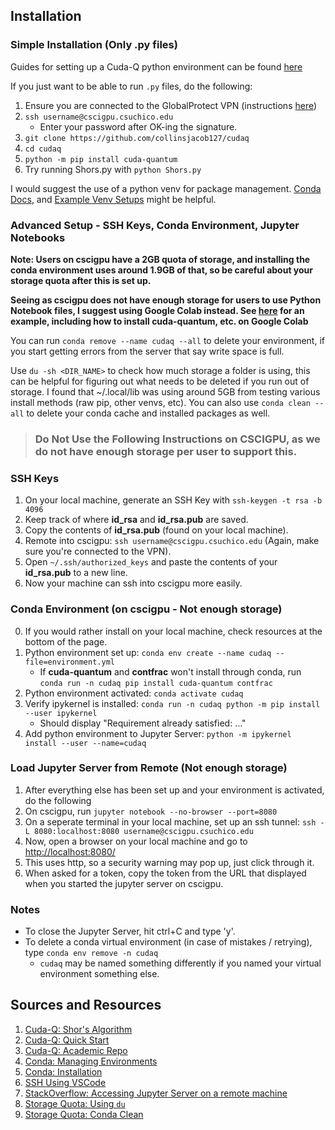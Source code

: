 ## Installation

### Simple Installation (Only .py files)

Guides for setting up a Cuda-Q python environment can be found [here](https://nvidia.github.io/cuda-quantum/latest/using/quick_start.html)

If you just want to be able to run `.py` files, do the following:

1. Ensure you are connected to the GlobalProtect VPN (instructions [here](https://support.csuchico.edu/TDClient/1984/Portal/KB/?CategoryID=15690))
2. `ssh username@cscigpu.csuchico.edu`
    - Enter your password after OK-ing the signature.
3. `git clone https://github.com/collinsjacob127/cudaq`
4. `cd cudaq`
5. `python -m pip install cuda-quantum` 
6. Try running Shors.py with `python Shors.py`

I would suggest the use of a python venv for package management. [Conda Docs](https://conda.io/projects/conda/en/latest/user-guide/tasks/manage-environments.html), and [Example Venv Setups](https://janakiev.com/blog/jupyter-virtual-envs/) might be helpful.


### Advanced Setup - SSH Keys, Conda Environment, Jupyter Notebooks

**Note: Users on cscigpu have a 2GB quota of storage, and installing the conda environment uses around 1.9GB of that, so be careful about your storage quota after this is set up.**

**Seeing as cscigpu does not have enough storage for users to use Python Notebook files, I suggest using Google Colab instead. See [here](https://colab.research.google.com/github/collinsjacob127/cudaq/blob/main/Shors.ipynb#scrollTo=7dd05729) for an example, including how to install cuda-quantum, etc. on Google Colab**

You can run `conda remove --name cudaq --all` to delete your environment, if you start getting errors from the server that say write space is full.

Use `du -sh <DIR_NAME>` to check how much storage a folder is using, this can be helpful for figuring out what needs to be deleted if you run out of storage. I found that ~/.local/lib was using 
around  5GB from testing various install methods (raw pip, other venvs, etc). You can also use `conda clean --all` to delete your conda cache and installed packages as well.

> ### Do Not Use the Following Instructions on CSCIGPU, as we do not have enough storage per user to support this.
### SSH Keys
1. On your local machine, generate an SSH Key with `ssh-keygen -t rsa -b 4096`
2. Keep track of where **id_rsa** and **id_rsa.pub** are saved.
3. Copy the contents of **id_rsa.pub** (found on your local machine).
4. Remote into cscigpu: `ssh username@cscigpu.csuchico.edu` (Again, make sure you're connected to the VPN).
5. Open `~/.ssh/authorized_keys` and paste the contents of your **id_rsa.pub** to a new line.
6. Now your machine can ssh into cscigpu more easily.

### Conda Environment (on cscigpu - Not enough storage)
0. If you would rather install on your local machine, check resources at the bottom of the page.
1. Python environment set up: `conda env create --name cudaq --file=environment.yml`
    - If **cuda-quantum** and **contfrac** won't install through conda, run `conda run -n cudaq pip install cuda-quantum contfrac`
2. Python environment activated: `conda activate cudaq`
3. Verify ipykernel is installed: `conda run -n cudaq python -m pip install --user ipykernel`
    - Should display "Requirement already satisfied: ..."
4. Add python environment to Jupyter Server: `python -m ipykernel install --user --name=cudaq`

### Load Jupyter Server from Remote  (Not enough storage)
1. After everything else has been set up and your environment is activated, do the following
2. On cscigpu, run `jupyter notebook --no-browser --port=8080`
3. On a seperate terminal in your local machine, set up an ssh tunnel:
    `ssh -L 8080:localhost:8080 username@cscigpu.csuchico.edu`
4. Now, open a browser on your local machine and go to [http://localhost:8080/](http://localhost:8080/)
5. This uses http, so a security warning may pop up, just click through it.
6. When asked for a token, copy the token from the URL that displayed when you started the jupyter server on cscigpu.

### Notes
- To close the Jupyter Server, hit ctrl+C and type 'y'.
- To delete a conda virtual environment (in case of mistakes / retrying), type `conda env remove -n cudaq`
    - `cudaq` may be named something differently if you named your virtual environment something else.

## Sources and Resources
1. [Cuda-Q: Shor's Algorithm](https://nvidia.github.io/cuda-quantum/latest/examples/python/tutorials/Shors.html)
2. [Cuda-Q: Quick Start](https://nvidia.github.io/cuda-quantum/latest/using/quick_start.html) 
3. [Cuda-Q: Academic Repo](https://github.com/NVIDIA/cuda-q-academic)
4. [Conda: Managing Environments](https://conda.io/projects/conda/en/latest/user-guide/tasks/manage-environments.html#activating-an-environment)
5. [Conda: Installation](https://docs.conda.io/projects/conda/en/4.6.1/user-guide/install/linux.html)
6. [SSH Using VSCode](https://help.rc.ufl.edu/doc/SSH_Using_VS_Code)
7. [StackOverflow: Accessing Jupyter Server on a remote machine](https://stackoverflow.com/questions/69244218/how-to-run-a-jupyter-notebook-through-a-remote-server-on-local-machine)
8. [Storage Quota: Using `du`](https://chtc.cs.wisc.edu/uw-research-computing/check-quota)
9. [Storage Quota: Conda Clean](https://docs.conda.io/projects/conda/en/latest/commands/clean.html)
